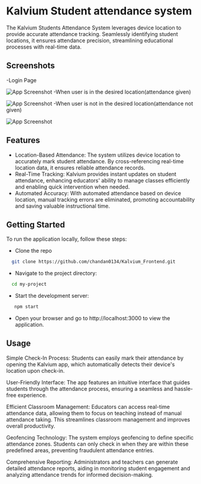
# Kalvium Student attendance system

The Kalvium Students Attendance System leverages device location to provide accurate attendance tracking. Seamlessly identifying student locations, it ensures attendance precision, streamlining educational processes with real-time data.
## Screenshots
-Login Page


![App Screenshot](https://github.com/chandan0134/Kalvium_Frontend/blob/master/Screenshot%20(801).png?raw=true)
-When user is in the desired location(attendance given)


![App Screenshot](https://github.com/chandan0134/Kalvium_Frontend/blob/master/Screenshot%20(802).png?raw=true)
-When user is not in the desired location(attendance not given)


![App Screenshot](https://github.com/chandan0134/Kalvium_Frontend/blob/master/Screenshot%20(803).png?raw=true)

## Features

- Location-Based Attendance: The system utilizes device location to accurately mark student attendance. By cross-referencing real-time location data, it ensures reliable attendance records.
- Real-Time Tracking: Kalvium provides instant updates on student attendance, enhancing educators' ability to manage classes efficiently and enabling quick intervention when needed.
- Automated Accuracy: With automated attendance based on device location, manual tracking errors are eliminated, promoting accountability and saving valuable instructional time.

## Getting Started

To run the application locally, follow these steps:

- Clone the repo

```bash
  git clone https://github.com/chandan0134/Kalvium_Frontend.git

```
- Navigate to the project directory:

```bash
  cd my-project
```
- Start the development server:

```bash
   npm start
```
- Open your browser and go to http://localhost:3000 to view the application.
  
## Usage
Simple Check-In Process: Students can easily mark their attendance by opening the Kalvium app, which automatically detects their device's location upon check-in.

User-Friendly Interface: The app features an intuitive interface that guides students through the attendance process, ensuring a seamless and hassle-free experience.

Efficient Classroom Management: Educators can access real-time attendance data, allowing them to focus on teaching instead of manual attendance taking. This streamlines classroom management and improves overall productivity.

Geofencing Technology: The system employs geofencing to define specific attendance zones. Students can only check in when they are within these predefined areas, preventing fraudulent attendance entries.

Comprehensive Reporting: Administrators and teachers can generate detailed attendance reports, aiding in monitoring student engagement and analyzing attendance trends for informed decision-making.
